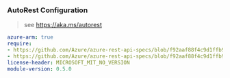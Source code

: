 ### AutoRest Configuration

> see https://aka.ms/autorest

``` yaml
azure-arm: true
require:
- https://github.com/Azure/azure-rest-api-specs/blob/f92aaf88f4c9d1ffb9a014eba196d887a9288c3a/specification/privatedns/resource-manager/readme.md
- https://github.com/Azure/azure-rest-api-specs/blob/f92aaf88f4c9d1ffb9a014eba196d887a9288c3a/specification/privatedns/resource-manager/readme.go.md
license-header: MICROSOFT_MIT_NO_VERSION
module-version: 0.5.0
```